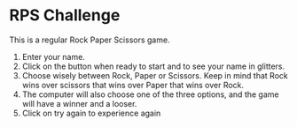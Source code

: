 # RPS Challenge

This is a regular Rock Paper Scissors game.

1. Enter your name.
2. Click on the button when ready to start and to see your name in glitters.
3. Choose wisely between Rock, Paper or Scissors. Keep in mind that Rock wins over scissors that wins over Paper that wins over Rock.
4. The computer will also choose one of the three options, and the game will have a winner and a looser.
5. Click on try again to experience again

